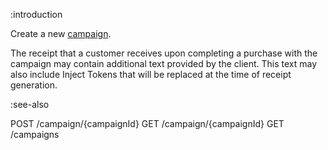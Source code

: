 :introduction

Create a new [campaign](/types/campaign).

The receipt that a customer receives upon completing a purchase with the
campaign may contain additional text provided by the client. This text may also
include Inject Tokens that will be replaced at the time of receipt generation.

:see-also

POST /campaign/{campaignId}
GET /campaign/{campaignId}
GET /campaigns
